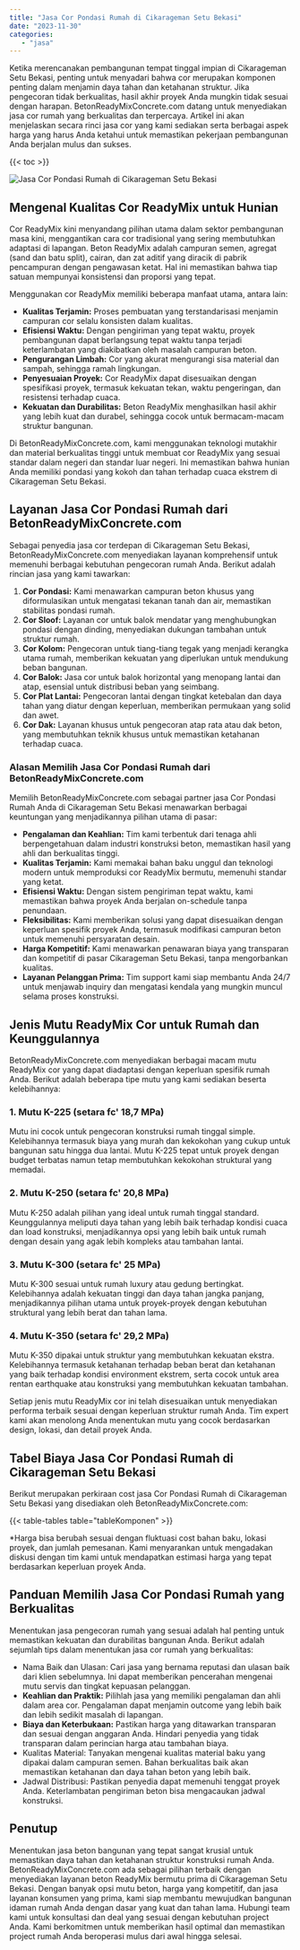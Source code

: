 ```yaml
---
title: "Jasa Cor Pondasi Rumah di Cikarageman Setu Bekasi"
date: "2023-11-30"
categories: 
   - "jasa"
---
```


Ketika merencanakan pembangunan tempat tinggal impian di Cikarageman Setu Bekasi, penting untuk menyadari bahwa cor merupakan komponen penting dalam menjamin daya tahan dan ketahanan struktur. Jika pengecoran tidak berkualitas, hasil akhir proyek Anda mungkin tidak sesuai dengan harapan. BetonReadyMixConcrete.com datang untuk menyediakan jasa cor rumah yang berkualitas dan terpercaya. Artikel ini akan menjelaskan secara rinci jasa cor yang kami sediakan serta berbagai aspek harga yang harus Anda ketahui untuk memastikan pekerjaan pembangunan Anda berjalan mulus dan sukses.

{{< toc >}}

![Jasa Cor Pondasi Rumah di Cikarageman Setu Bekasi](https://betoncor8.github.io/cor/harga-beton-readymix-concrete%20(32).png)

## Mengenal Kualitas Cor ReadyMix untuk Hunian

Cor ReadyMix kini menyandang pilihan utama dalam sektor pembangunan masa kini, menggantikan cara cor tradisional yang sering membutuhkan adaptasi di lapangan. Beton ReadyMix adalah campuran semen, agregat (sand dan batu split), cairan, dan zat aditif yang diracik di pabrik pencampuran dengan pengawasan ketat. Hal ini memastikan bahwa tiap satuan mempunyai konsistensi dan proporsi yang tepat.

Menggunakan cor ReadyMix memiliki beberapa manfaat utama, antara lain:

- **Kualitas Terjamin:** Proses pembuatan yang terstandarisasi menjamin campuran cor selalu konsisten dalam kualitas.
- **Efisiensi Waktu:** Dengan pengiriman yang tepat waktu, proyek pembangunan dapat berlangsung tepat waktu tanpa terjadi keterlambatan yang diakibatkan oleh masalah campuran beton.
- **Pengurangan Limbah:** Cor yang akurat mengurangi sisa material dan sampah, sehingga ramah lingkungan.
- **Penyesuaian Proyek:** Cor ReadyMix dapat disesuaikan dengan spesifikasi proyek, termasuk kekuatan tekan, waktu pengeringan, dan resistensi terhadap cuaca.
- **Kekuatan dan Durabilitas:** Beton ReadyMix menghasilkan hasil akhir yang lebih kuat dan durabel, sehingga cocok untuk bermacam-macam struktur bangunan.

Di BetonReadyMixConcrete.com, kami menggunakan teknologi mutakhir dan material berkualitas tinggi untuk membuat cor ReadyMix yang sesuai standar dalam negeri dan standar luar negeri. Ini memastikan bahwa hunian Anda memiliki pondasi yang kokoh dan tahan terhadap cuaca ekstrem di Cikarageman Setu Bekasi.

## Layanan Jasa Cor Pondasi Rumah dari BetonReadyMixConcrete.com

Sebagai penyedia jasa cor terdepan di Cikarageman Setu Bekasi, BetonReadyMixConcrete.com menyediakan layanan komprehensif untuk memenuhi berbagai kebutuhan pengecoran rumah Anda. Berikut adalah rincian jasa yang kami tawarkan:

1. **Cor Pondasi:** Kami menawarkan campuran beton khusus yang diformulasikan untuk mengatasi tekanan tanah dan air, memastikan stabilitas pondasi rumah.
2. **Cor Sloof:** Layanan cor untuk balok mendatar yang menghubungkan pondasi dengan dinding, menyediakan dukungan tambahan untuk struktur rumah.
3. **Cor Kolom:** Pengecoran untuk tiang-tiang tegak yang menjadi kerangka utama rumah, memberikan kekuatan yang diperlukan untuk mendukung beban bangunan.
4. **Cor Balok:** Jasa cor untuk balok horizontal yang menopang lantai dan atap, esensial untuk distribusi beban yang seimbang.
5. **Cor Plat Lantai:** Pengecoran lantai dengan tingkat ketebalan dan daya tahan yang diatur dengan keperluan, memberikan permukaan yang solid dan awet.
6. **Cor Dak:** Layanan khusus untuk pengecoran atap rata atau dak beton, yang membutuhkan teknik khusus untuk memastikan ketahanan terhadap cuaca.

### Alasan Memilih Jasa Cor Pondasi Rumah dari BetonReadyMixConcrete.com

Memilih BetonReadyMixConcrete.com sebagai partner jasa Cor Pondasi Rumah Anda di Cikarageman Setu Bekasi menawarkan berbagai keuntungan yang menjadikannya pilihan utama di pasar:

- **Pengalaman dan Keahlian:** Tim kami terbentuk dari tenaga ahli berpengetahuan dalam industri konstruksi beton, memastikan hasil yang ahli dan berkualitas tinggi.
- **Kualitas Terjamin:** Kami memakai bahan baku unggul dan teknologi modern untuk memproduksi cor ReadyMix bermutu, memenuhi standar yang ketat.
- **Efisiensi Waktu:** Dengan sistem pengiriman tepat waktu, kami memastikan bahwa proyek Anda berjalan on-schedule tanpa penundaan.
- **Fleksibilitas:** Kami memberikan solusi yang dapat disesuaikan dengan keperluan spesifik proyek Anda, termasuk modifikasi campuran beton untuk memenuhi persyaratan desain.
- **Harga Kompetitif:** Kami menawarkan penawaran biaya yang transparan dan kompetitif di pasar Cikarageman Setu Bekasi, tanpa mengorbankan kualitas.
- **Layanan Pelanggan Prima:** Tim support kami siap membantu Anda 24/7 untuk menjawab inquiry dan mengatasi kendala yang mungkin muncul selama proses konstruksi.

## Jenis Mutu ReadyMix Cor untuk Rumah dan Keunggulannya

BetonReadyMixConcrete.com menyediakan berbagai macam mutu ReadyMix cor yang dapat diadaptasi dengan keperluan spesifik rumah Anda. Berikut adalah beberapa tipe mutu yang kami sediakan beserta kelebihannya:

### 1\. Mutu K-225 (setara fc' 18,7 MPa)

Mutu ini cocok untuk pengecoran konstruksi rumah tinggal simple. Kelebihannya termasuk biaya yang murah dan kekokohan yang cukup untuk bangunan satu hingga dua lantai. Mutu K-225 tepat untuk proyek dengan budget terbatas namun tetap membutuhkan kekokohan struktural yang memadai.

### 2\. Mutu K-250 (setara fc' 20,8 MPa)

Mutu K-250 adalah pilihan yang ideal untuk rumah tinggal standard. Keunggulannya meliputi daya tahan yang lebih baik terhadap kondisi cuaca dan load konstruksi, menjadikannya opsi yang lebih baik untuk rumah dengan desain yang agak lebih kompleks atau tambahan lantai.

### 3\. Mutu K-300 (setara fc' 25 MPa)

Mutu K-300 sesuai untuk rumah luxury atau gedung bertingkat. Kelebihannya adalah kekuatan tinggi dan daya tahan jangka panjang, menjadikannya pilihan utama untuk proyek-proyek dengan kebutuhan struktural yang lebih berat dan tahan lama.

### 4\. Mutu K-350 (setara fc' 29,2 MPa)

Mutu K-350 dipakai untuk struktur yang membutuhkan kekuatan ekstra. Kelebihannya termasuk ketahanan terhadap beban berat dan ketahanan yang baik terhadap kondisi environment ekstrem, serta cocok untuk area rentan earthquake atau konstruksi yang membutuhkan kekuatan tambahan.

Setiap jenis mutu ReadyMix cor ini telah disesuaikan untuk menyediakan performa terbaik sesuai dengan keperluan struktur rumah Anda. Tim expert kami akan menolong Anda menentukan mutu yang cocok berdasarkan design, lokasi, dan detail proyek Anda.

## Tabel Biaya Jasa Cor Pondasi Rumah di Cikarageman Setu Bekasi

Berikut merupakan perkiraan cost jasa Cor Pondasi Rumah di Cikarageman Setu Bekasi yang disediakan oleh BetonReadyMixConcrete.com:

{{< table-tables table="tableKomponen" >}}

\*Harga bisa berubah sesuai dengan fluktuasi cost bahan baku, lokasi proyek, dan jumlah pemesanan. Kami menyarankan untuk mengadakan diskusi dengan tim kami untuk mendapatkan estimasi harga yang tepat berdasarkan keperluan proyek Anda.

## Panduan Memilih Jasa Cor Pondasi Rumah yang Berkualitas

Menentukan jasa pengecoran rumah yang sesuai adalah hal penting untuk memastikan kekuatan dan durabilitas bangunan Anda. Berikut adalah sejumlah tips dalam menentukan jasa cor rumah yang berkualitas:

- Nama Baik dan Ulasan: Cari jasa yang bernama reputasi dan ulasan baik dari klien sebelumnya. Ini dapat memberikan pencerahan mengenai mutu servis dan tingkat kepuasan pelanggan.
- **Keahlian dan Praktik:** Pilihlah jasa yang memiliki pengalaman dan ahli dalam area cor. Pengalaman dapat menjamin outcome yang lebih baik dan lebih sedikit masalah di lapangan.
- **Biaya dan Keterbukaan:** Pastikan harga yang ditawarkan transparan dan sesuai dengan anggaran Anda. Hindari penyedia yang tidak transparan dalam perincian harga atau tambahan biaya.
- Kualitas Material: Tanyakan mengenai kualitas material baku yang dipakai dalam campuran semen. Bahan berkualitas baik akan memastikan ketahanan dan daya tahan beton yang lebih baik.
- Jadwal Distribusi: Pastikan penyedia dapat memenuhi tenggat proyek Anda. Keterlambatan pengiriman beton bisa mengacaukan jadwal konstruksi.

## Penutup

Menentukan jasa beton bangunan yang tepat sangat krusial untuk memastikan daya tahan dan ketahanan struktur konstruksi rumah Anda. BetonReadyMixConcrete.com ada sebagai pilihan terbaik dengan menyediakan layanan beton ReadyMix bermutu prima di Cikarageman Setu Bekasi. Dengan banyak opsi mutu beton, harga yang kompetitif, dan jasa layanan konsumen yang prima, kami siap membantu mewujudkan bangunan idaman rumah Anda dengan dasar yang kuat dan tahan lama. Hubungi team kami untuk konsultasi dan deal yang sesuai dengan kebutuhan project Anda. Kami berkomitmen untuk memberikan hasil optimal dan memastikan project rumah Anda beroperasi mulus dari awal hingga selesai.
